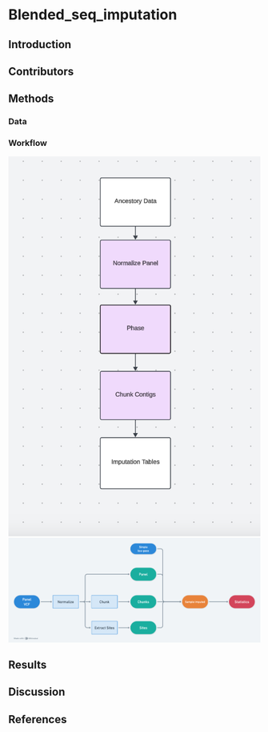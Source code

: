 # Blended_seq_imputation
## Introduction
## Contributors
## Methods
### Data
### Workflow
![flowchart](flowchartHackathon030325.png)
![flowchart2](./flowchart.png)
## Results
## Discussion
## References

